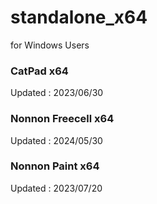 # standalone_x64
for Windows Users

### CatPad x64
Updated : 2023/06/30

### Nonnon Freecell x64
Updated : 2024/05/30

### Nonnon Paint x64
Updated : 2023/07/20
